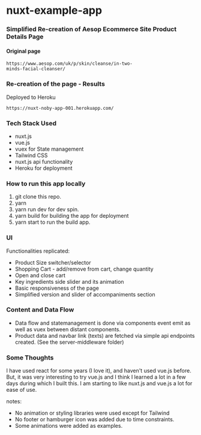 # nuxt-example-app

### Simplified Re-creation of Aesop Ecommerce Site Product Details Page

#### Original page
```
https://www.aesop.com/uk/p/skin/cleanse/in-two-
minds-facial-cleanser/
```
### Re-creation of the page - Results
Deployed to Heroku
```
https://nuxt-noby-app-001.herokuapp.com/
```
### Tech Stack Used
- nuxt.js
- vue.js
- vuex for State management  
- Tailwind CSS
- nuxt.js api functionality
- Heroku for deployment

### How to run this app locally
1. git clone this repo.
2. yarn
3. yarn run dev for dev spin.
4. yarn build for building the app for deployment
5. yarn start to run the build app.

### UI
Functionalities replicated:
- Product Size switcher/selector
- Shopping Cart - add/remove from cart, change quantity
- Open and close cart
- Key ingredients side slider and its animation
- Basic responsiveness of the page
- Simplified version and slider of accompaniments section

### Content and Data Flow
- Data flow and statemanagement is done via components event emit as well as vuex between distant components.
- Product data and navbar link (texts) are fetched via simple api endpoints created. (See the server-middleware folder)

### Some Thoughts
I have used react for some years (I love it), and haven't used vue.js before. But, it was very interesting to try vue.js and I think I learned a lot in a few days during which I built this.
I am starting to like nuxt.js and vue.js a lot for ease of use.

notes:

- No animation or styling libraries were used except for Tailwind
- No footer or hamburger icon was added due to time constraints.
- Some animations were added as examples.
